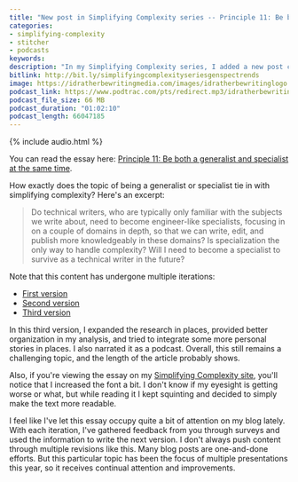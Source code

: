 ```yaml
---
title: "New post in Simplifying Complexity series -- Principle 11: Be both a generalist and specialist at the same time"
categories:
- simplifying-complexity
- stitcher
- podcasts
keywords:
description: "In my Simplifying Complexity series, I added a new post called, Principle 11: Be both a generalist and specialist at the same time. I also recorded this essay as a narrated podcast."
bitlink: http://bit.ly/simplifyingcomplexityseriesgenspectrends
image: https://idratherbewritingmedia.com/images/idratherbewritinglogo.png
podcast_link: https://www.podtrac.com/pts/redirect.mp3/idratherbewritingmedia.com/podcasts/specgentrends.mp3
podcast_file_size: 66 MB
podcast_duration: "01:02:10"
podcast_length: 66047185
---
```


{% include audio.html %}

You can read the essay here: [Principle 11: Be both a generalist and specialist at the same time](https://idratherbewriting.com/simplifying-complexity/both-a-generalist-and-specialist-at-same-time.html).

How exactly does the topic of being a generalist or specialist tie in with simplifying complexity? Here's an excerpt:

 > Do technical writers, who are typically only familiar with the subjects we write about, need to become engineer-like specialists, focusing in on a couple of domains in depth, so that we can write, edit, and publish more knowledgeably in these domains? Is specialization the only way to handle complexity? Will I need to become a specialist to survive as a technical writer in the future?

Note that this content has undergone multiple iterations:

* [First version](https://idratherbewriting.com/2018/10/02/providing-value-as-generalists-in-specialist-contexts-part-1/)
* [Second version](https://idratherbewriting.com/2018/10/09/tech-comm-trends-more-collaboration-with-engineers/)
* [Third version](https://idratherbewriting.com/simplifying-complexity/both-a-generalist-and-specialist-at-same-time.html)

In this third version, I expanded the research in places, provided better organization in my analysis, and tried to integrate some more personal stories in places. I also narrated it as a podcast. Overall, this still remains a challenging topic, and the length of the article probably shows.

Also, if you're viewing the essay on my [Simplifying Complexity site](/simplifying-complexity/), you'll notice that I increased the font a bit. I don't know if my eyesight is getting worse or what, but while reading it I kept squinting and decided to simply make the text more readable.

I feel like I've let this essay occupy quite a bit of attention on my blog lately. With each iteration, I've gathered feedback from you through surveys and used the information to write the next version. I don't always push content through multiple revisions like this. Many blog posts are one-and-done efforts. But this particular topic has been the focus of multiple presentations this year, so it receives continual attention and improvements.

